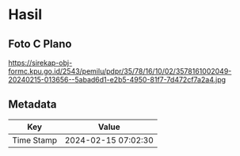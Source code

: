 # Hasil

## Foto C Plano

https://sirekap-obj-formc.kpu.go.id/2543/pemilu/pdpr/35/78/16/10/02/3578161002049-20240215-013656--5abad6d1-e2b5-4950-81f7-7d472cf7a2a4.jpg


## Metadata

| Key        | Value               |
| ---------- | ------------------- |
| Time Stamp | 2024-02-15 07:02:30 |



